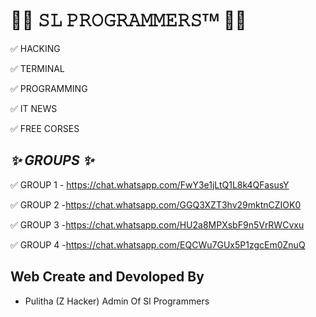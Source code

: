 # ______________🏴‍☠ 𝚂𝙻 𝙿𝚁𝙾𝙶𝚁𝙰𝙼𝙼𝙴𝚁𝚂ᵀᴹ 🏴‍☠______________

✅ HACKING 

✅ TERMINAL 

✅ PROGRAMMING 

✅ IT NEWS 

✅ FREE CORSES 

## _________________✨ GROUPS ✨_________________

✅ GROUP 1 - https://chat.whatsapp.com/FwY3e1jLtQ1L8k4QFasusY

✅ GROUP 2  -https://chat.whatsapp.com/GGQ3XZT3hv29mktnCZIOK0

✅ GROUP 3 -https://chat.whatsapp.com/HU2a8MPXsbF9n5VrRWCvxu

✅ GROUP 4 -https://chat.whatsapp.com/EQCWu7GUx5P1zgcEm0ZnuQ


## Web Create and Devoloped By 


* Pulitha (Z Hacker) Admin Of Sl Programmers
